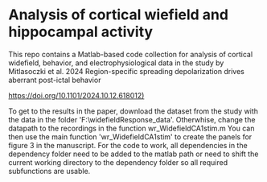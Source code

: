 # Analysis of cortical wiefield and hippocampal activity
This repo contains a Matlab-based code collection for  analysis of cortical widefield, behavior, and electrophysiological data in the study by Mitlasoczki et al. 2024
Region-specific spreading depolarization drives aberrant post-ictal behavior

[https://doi.org/10.1101/2024.10.12.618012)](https://doi.org/10.1101/2024.10.12.618012)

To get to the results in the paper, download the dataset from the study with the data in the folder 'F:\widefieldResponse_data\'. Otherwhise, change the datapath to the recordings in the function wr_WidefieldCA1stim.m
You can then use the main function 'wr_WidefieldCA1stim' to create the panels for figure 3 in the manuscript. For the code to work, all dependencies in the dependency folder need to be added to the matlab path or need to shift the current working directory to the dependency folder so all required subfunctions are usable.
